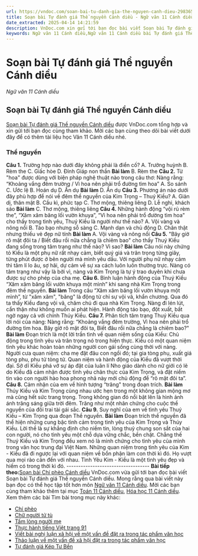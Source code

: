 ```yaml
---
url: https://vndoc.com/soan-bai-tu-danh-gia-the-nguyen-canh-dieu-298365
title: Soạn bài Tự đánh giá Thề nguyền Cánh diều - Ngữ văn 11 Cánh diều - VnDoc.com
date_extracted: 2025-04-14 14:21:59
description: VnDoc.com xin gửi tới bạn đọc bài viết Soạn bài Tự đánh giá Thề nguyền Cánh diều. Mời các bạn cùng tham khảo thêm để có tài liệu soạn văn 11 Cánh diều nhé.
keywords: Ngữ văn 11 Cánh diều,Ngữ văn 11 Cánh diều bài Tự đánh giá Thề nguyền,Soạn văn 11 Cánh diều,văn 11 Cánh diều,soạn văn 11,soạn bài 11 cánh diều,ngữ văn 11 cd,Soạn bài Tự đánh giá Thề nguyền Cánh diều,Soạn bài Tự đánh giá Thề nguyền,Soạn văn Tự đánh giá Thề nguyền,tự đánh giá,thề nguyền
---
```


# Soạn bài Tự đánh giá Thề nguyền Cánh diều
 _Ngữ văn 11 Cánh diều_
## Soạn bài Tự đánh giá Thề nguyền Cánh diều
[Soạn bài Tự đánh giá Thề nguyền Cánh diều](<https://vndoc.com/soan-bai-tu-danh-gia-the-nguyen-canh-dieu-298365>) được VnDoc.com tổng hợp và xin gửi tới bạn đọc cùng tham khảo. Mời các bạn cùng theo dõi bài viết dưới đây để có thêm tài liệu học Văn 11 Cánh diều nhé.
### Thề nguyền
**Câu 1.** Trường hợp nào dưới đây không phải là điển cố?
A. Trưởng huỳnh
B. Rèm the
C. Giấc hòe
D. Đỉnh Giáp non thần
**Bài làm**
B. Rèm the
**Câu 2.** Từ "hoa" được dùng với biện pháp nghệ thuật nào trong câu thơ: Nàng rằng: “Khoảng vắng đêm trường / Vì hoa nên phải trổ đường tìm hoa”
A. So sánh
C. Ước lệ
B. Hoán dụ
D. Ẩn dụ
**Bài làm**
D. Ẩn dụ
**Câu 3.** Phương án nào dưới đây phù hợp để nói về đêm thề nguyền của Kim Trọng – Thuý Kiều?
A. Giản dị, thân mật
B. Cầu kì, phức tạp
C. Thơ mộng, thiêng liêng
D. Lễ nghi, khách sáo
**Bài làm**
C. Thơ mộng, thiêng liêng
**Câu 4.** Những hành động “vội rủ rèm the”, “Xăm xăm băng lối vườn khuya”, “Vì hoa nên phải trổ đường tìm hoa" cho thấy trong tình yêu, Thuý Kiều là người như thế nào?
A. Vội vàng và nông nổi
B. Táo bạo nhưng sỗ sàng
C. Mạnh dạn và chủ động
D. Chân thật nhưng thiếu vẻ đẹp nữ tính
**Bài làm**
A. Vội vàng và nông nổi
**Câu 5.** "Bây giờ rõ mặt đôi ta / Biết đâu rồi nữa chẳng là chiêm bao" cho thấy Thuý Kiều đang sống trong tâm trạng như thế nào? Vì sao?
**Bài làm**
Câu nói này chứng tỏ Kiều là một phụ nữ rất nhạy cảm, biết quý giá và trân trọng từng giây, từng phút được ở bên người mà mình yêu dấu. Với người phụ nữ nhạy cảm thì tâm lí lo âu, sợ hãi, dự cảm về sự xa cách luôn luôn thường trực. Nàng có tâm trạng như vậy là bởi vì, nàng và Kim Trọng là tự ý trao duyên khi chưa được sự cho phép của cha mẹ.
**Câu 6.** Bình luận hành động của Thuý Kiều “Xăm xăm băng lối vườn khuya một mình” khi sang nhà Kim Trọng trong đêm thề nguyền.
**Bài làm**
Trong câu “Xăm xăm băng lối vườn khuya một mình”, từ "xăm xăm", "băng" là động từ chỉ sự vội vã, khẩn chương. Qua đó ta thấy Kiều đang vội vã, chăm chú đi qua nhà Kim Trọng. Nàng đi lén lút, cẩn thận như không muốn ai phát hiện. Hành động táo bạo, đột xuất, bất ngờ ngay cả với chính Thúy Kiều.
**Câu 7.** Phân tích tâm trạng Thuý Kiều qua lời nói của nàng:
Nàng rằng: “Khoảng vắng đêm trường,
Vì hoa nên phải trổ đường tìm hoa.
Bây giờ rõ mặt đôi ta,
Biết đâu rồi nữa chẳng là chiêm bao?"
**Bài làm**
Đoạn trích là một lời trần tình về quan niệm sống của Kiều: Chủ động trong tình yêu và trân trọng nó trong hiện thực. Kiều có một quan niệm tình yêu khác hoàn toàn những người con gái sống cùng thời với nàng. Người cưa quan niệm: cha mẹ đặt đâu con ngồi đó; tại gia tòng phụ, xuất giá tòng phu, phu tử tòng tử. Quan niệm và hành động của Kiều đã vượt thời đại. Sở dĩ Kiều phá vỡ sự áp đặt của luân lí Nho giáo dành cho nữ giới có lẽ do Kiều đã cảm nhận được tình yêu chân thực của Kim Trọng, và đặt niềm tin vào con người hào hoa phong nhã này mới chủ động để “rõ mặt đôi ta”.
**Câu 8.** Cảm nhận của em về hình tượng “trăng" trong đoạn trích.
**Bài làm**
Thúy Kiều và Kim Trọng cùng nhau ước hẹn trong một không gian mộng mơ mà cũng hết sức trang trọng. Trong không gian đó nổi bật lên là hình ảnh ánh trăng sáng giữa trời đêm. Trăng như một nhân chứng cho cuộc thề nguyền của đôi trai tài gái sắc.
**Câu 9.** Suy nghĩ của em về tình yêu Thuý Kiều – Kim Trọng qua đoạn Thề nguyền.
**Bài làm**
Đoạn trích thề nguyền đã thể hiện những cung bậc tình cảm trong tình yêu của Kim Trọng và Thúy Kiều. Lời thề là sự khẳng định cho niềm tin, lòng thuỷ chung son sắt của hai con người, nó cho tình yêu một chỗ dựa vững chắc, bền chặt. Chẳng thế Thuý Kiều và Kim Trọng đều xem nó là minh chứng cho tình yêu của mình trong văn học trung đại Việt Nam. Những quan niệm trong tình yêu của Kim - Kiều đã đi ngược lại với quan niệm về bổn phận làm con thời kì đó. Họ vượt qua mọi rào cản đến với nhau. Tình Yêu Kim - Kiều là một tình yêu đẹp và hiếm có trong thời kì đó.
\-----------------------------------
**Bài tiếp theo:**[Soạn bài Chí phèo Cánh diều](<https://vndoc.com/soan-bai-chi-pheo-canh-dieu-298372>)
VnDoc.com vừa gửi tới bạn đọc bài viết Soạn bài Tự đánh giá Thề nguyền Cánh diều. Mong rằng qua bài viết này bạn đọc có thể học tập tốt hơn môn [Ngữ văn 11 Cánh diều](<https://vndoc.com/ngu-van-11-canh-dieu>). Mời các bạn cùng tham khảo thêm tại mục [Toán 11 Cánh diều](<https://vndoc.com/toan-11-canh-dieu>), [Hóa học 11 Cánh diều](<https://vndoc.com/hoa-hoc-11-canh-dieu>).
Xem thêm các bài Tìm bài trong mục này khác:
  * [Chí phèo](</soan-bai-chi-pheo-canh-dieu-298372>)
  * [Chữ người tử tù](</soan-bai-chu-nguoi-tu-tu-canh-dieu-298375>)
  * [Tấm lòng người mẹ](</soan-bai-tam-long-nguoi-me-canh-dieu-298378>)
  * [Thực hành tiếng Việt trang 91](</soan-bai-thuc-hanh-tieng-viet-trang-91-canh-dieu-298381>)
  * [Viết bài nghị luận xã hội về một vấn đề đặt ra trong tác phẩm văn học](</soan-bai-viet-bai-nghi-luan-xa-hoi-ve-mot-van-de-dat-ra-trong-tac-pham-van-hoc-canh-dieu-298385>)
  * [Thảo luận về một vấn đề xã hội đặt ra trong tác phẩm văn học](</soan-bai-thao-luan-ve-mot-van-de-xa-hoi-dat-ra-trong-tac-pham-van-hoc-canh-dieu-298387>)
  * [Tự đánh giá Kép Tư Bền](</soan-bai-tu-danh-gia-kep-tu-ben-canh-dieu-298390>)

